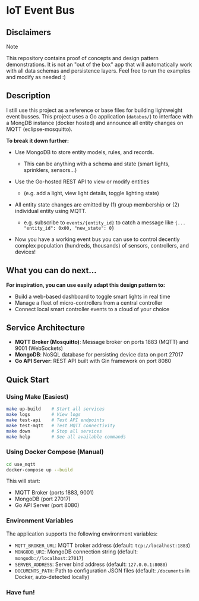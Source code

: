 # IoT Event Bus

## Disclaimers

>[!note]
> This repository contains proof of concepts and design pattern demonstrations. It is not an "out of the box" app that will automatically work with all data schemas and persistence layers. Feel free to run the examples and modify as needed :)

## Description

I still use this project as a reference or base files for building lightweight event busses. This project uses a Go application (`databus/`) to interface with a MongDB instance (docker hosted) and announce all entity changes on MQTT (eclipse-mosquitto).

**To break it down further:**

- Use MongoDB to store entity models, rules, and records. 
  - This can be anything with a schema and state (smart lights, sprinklers, sensors...)

- Use the Go-hosted REST API to view or modify entities 
  - (e.g. add a light, view light details, toggle lighting state)

- All entity state changes are emitted by (1) group membership or (2) individual entity using MQTT.
  - e.g. subscribe to `events/{entity_id}`  to catch a message like `{... "entity_id": 0x00, "new_state": 0}`

- Now you have a working event bus you can use to control decently complex population (hundreds, thousands) of sensors, controllers, and devices!

## What you can do next...

**For inspiration, you can use easily adapt this design pattern to:**

- Build a web-based dashboard to toggle smart lights in real time
- Manage a fleet of micro-controllers from a central controller
- Connect local smart controller events to a cloud of your choice

## Service Architecture

- **MQTT Broker (Mosquitto)**: Message broker on ports 1883 (MQTT) and 9001 (WebSockets)
- **MongoDB**: NoSQL database for persisting device data on port 27017
- **Go API Server**: REST API built with Gin framework on port 8080

## Quick Start

### Using Make (Easiest)

```bash
make up-build    # Start all services
make logs        # View logs
make test-api    # Test API endpoints
make test-mqtt   # Test MQTT connectivity
make down        # Stop all services
make help        # See all available commands
```

### Using Docker Compose (Manual)

```bash
cd use_mqtt
docker-compose up --build
```

This will start:
- MQTT Broker (ports 1883, 9001)
- MongoDB (port 27017)
- Go API Server (port 8080)


### Environment Variables

The application supports the following environment variables:

- `MQTT_BROKER_URL`: MQTT broker address (default: `tcp://localhost:1883`)
- `MONGODB_URI`: MongoDB connection string (default: `mongodb://localhost:27017`)
- `SERVER_ADDRESS`: Server bind address (default: `127.0.0.1:8080`)
- `DOCUMENTS_PATH`: Path to configuration JSON files (default: `/documents` in Docker, auto-detected locally)

### Have fun!



